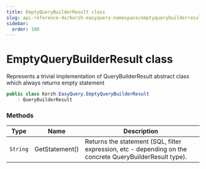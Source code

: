 ```yaml
---
title: EmptyQueryBuilderResult class
slug: api-reference-4x/korzh-easyquery-namespace/emptyquerybuilderresult-class
sidebar:
  order: 100
---
```

# EmptyQueryBuilderResult class

Represents a trivial implementation of QueryBuilderResult abstract class which always returns empty statement
```csharp
public class Korzh.EasyQuery.EmptyQueryBuilderResult
    : QueryBuilderResult

```

### Methods

| Type | Name | Description | 
| --- | --- | --- | 
| `String` | GetStatement() | Returns the statement (SQL, filter expression, etc - depending on the concrete QueryBuilderResult type). |
